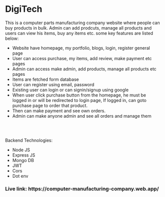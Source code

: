 <h1>DigiTech</h1>
<p>This is a computer parts manufacturing company website where people can buy products in bulk. Admin can add prodcuts, manage all products and users can view his items, buy any items etc. some key features are listed below: </p>
<ul>
<li>Website have homepage, my portfolio, blogs, login, register general page</li>
<li>User can access purchase, my items, add review, make payment etc pages</li>
<li>Admin can access make admin, add products, manage all products etc pages</li>
<li>Items are fetched form database</li>
<li>User can register using email, password</li>
<li>Existing user can login or can signin/signup using google</li>
<li>When user click purchase button from the homepage, he must be logged in or will be redirected to login page, If logged in, can goto purchase page to order that product.</li>
<li>Then can make payment and see own orders. </li>
<li>Admin can make anyone admin and see all orders and manage them</li>
</ul>
<br/><br/>
<p>Backend Technologies:</p>
<ul>
<li>Node JS</li>
<li>Express JS</li>
<li>Mongo DB</li>
<li>JWT</li>
<li>Cors</li>
<li>Dot env</li>
</ul>
<h3>Live link: https://computer-manufacturing-company.web.app/</h3>